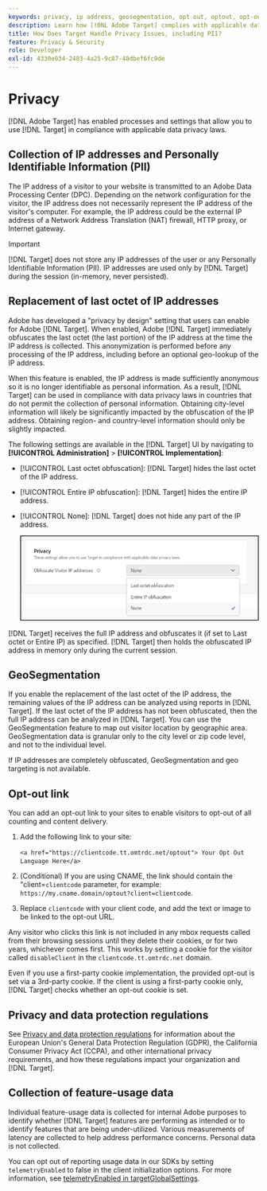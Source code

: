 ```yaml
---
keywords: privacy, ip address, geosegmentation, opt out, optout, opt-out, data privacy, government regulations, regulations, gdpr, ccpa, privacy, personally identifiable information, PII
description: Learn how [!DNL Adobe Target] complies with applicable data privacy laws including collection and handling of IP addresses, PII, and opt-out instructions.
title: How Does Target Handle Privacy Issues, including PII?
feature: Privacy & Security
role: Developer
exl-id: 4330e034-2483-4a25-9c87-48dbef6fc9de
---
```

# Privacy

[!DNL Adobe Target] has enabled processes and settings that allow you to use [!DNL Target] in compliance with applicable data privacy laws.

## Collection of IP addresses and Personally Identifiable Information (PII)

The IP address of a visitor to your website is transmitted to an Adobe Data Processing Center (DPC). Depending on the network configuration for the visitor, the IP address does not necessarily represent the IP address of the visitor's computer. For example, the IP address could be the external IP address of a Network Address Translation (NAT) firewall, HTTP proxy, or Internet gateway. 

>[!IMPORTANT]
>
>[!DNL Target] does not store any IP addresses of the user or any Personally Identifiable Information (PII). IP addresses are used only by [!DNL Target] during the session (in-memory, never persisted).

## Replacement of last octet of IP addresses

Adobe has developed a "privacy by design" setting that users can enable for Adobe [!DNL Target]. When enabled, Adobe [!DNL Target] immediately obfuscates the last octet (the last portion) of the IP address at the time the IP address is collected. This anonymization is performed before any processing of the IP address, including before an optional geo-lookup of the IP address.

When this feature is enabled, the IP address is made sufficiently anonymous so it is no longer identifiable as personal information. As a result, [!DNL Target] can be used in compliance with data privacy laws in countries that do not permit the collection of personal information. Obtaining city-level information will likely be significantly impacted by the obfuscation of the IP address. Obtaining region- and country-level information should only be slightly impacted.

The following settings are available in the [!DNL Target] UI by navigating to **[!UICONTROL Administration]** > **[!UICONTROL Implementation]**:

* [!UICONTROL Last octet obfuscation]: [!DNL Target] hides the last octet of the IP address.
* [!UICONTROL Entire IP obfuscation]: [!DNL Target] hides the entire IP address.
* [!UICONTROL None]: [!DNL Target] does not hide any part of the IP address.

  ![obfuscate-ip-options](assets/obfuscate-ip.png)

[!DNL Target] receives the full IP address and obfuscates it (if set to Last octet or Entire IP) as specified. [!DNL Target] then holds the obfuscated IP address in memory only during the current session.

## GeoSegmentation

If you enable the replacement of the last octet of the IP address, the remaining values of the IP address can be analyzed using reports in [!DNL Target]. If the last octet of the IP address has not been obfuscated, then the full IP address can be analyzed in [!DNL Target]. You can use the GeoSegmentation feature to map out visitor location by geographic area. GeoSegmentation data is granular only to the city level or zip code level, and not to the individual level.

If IP addresses are completely obfuscated, GeoSegmentation and geo targeting is not available.

## Opt-out link

You can add an opt-out link to your sites to enable visitors to opt-out of all counting and content delivery.

1. Add the following link to your site:

   `<a href="https://clientcode.tt.omtrdc.net/optout"> Your Opt Out Language Here</a>` 

1. (Conditional) If you are using CNAME, the link should contain the "client=`clientcode` parameter, for example:
`https://my.cname.domain/optout?client=clientcode`.

1. Replace `clientcode` with your client code, and add the text or image to be linked to the opt-out URL.

Any visitor who clicks this link is not included in any mbox requests called from their browsing sessions until they delete their cookies, or for two years, whichever comes first. This works by setting a cookie for the visitor called `disableClient` in the `clientcode.tt.omtrdc.net` domain.

Even if you use a first-party cookie implementation, the provided opt-out is set via a 3rd-party cookie. If the client is using a first-party cookie only, [!DNL Target] checks whether an opt-out cookie is set. 

## Privacy and data protection regulations

See [Privacy and data protection regulations](/help/dev/before-implement/privacy/cmp-privacy-and-general-data-protection-regulation.md) for information about the European Union's General Data Protection Regulation (GDPR), the California Consumer Privacy Act (CCPA), and other international privacy requirements, and how these regulations impact your organization and [!DNL Target].

## Collection of feature-usage data

Individual feature-usage data is collected for internal Adobe purposes to identify whether [!DNL Target] features are performing as intended or to identify features that are being under-utilized. Various measurements of latency are collected to help address performance concerns. Personal data is not collected.

You can opt out of reporting usage data in our SDKs by setting `telemetryEnabled` to false in the client initialization options. For more information, see [telemetryEnabled in targetGlobalSettings](/help/dev/implement/client-side/atjs/atjs-functions/targetglobalsettings.md#telemetryenabled).
